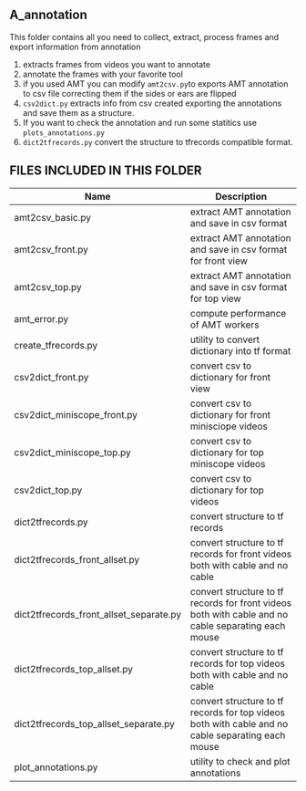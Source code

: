## A_annotation
This folder contains all you need to collect, extract, process frames and export information from annotation

1. extracts frames from videos you want to annotate
2. annotate the frames with your favorite tool
4. if you used AMT you can modify `amt2csv.py`to  exports AMT annotation to csv file correcting them if the sides or ears are flipped
5. `csv2dict.py` extracts info from csv created exporting the annotations  and save them as a structure.
6. If you want to check the annotation and run some statitics use `plots_annotations.py`
7. `dict2tfrecords.py` convert the structure to tfrecords compatible format.


##                    FILES INCLUDED IN THIS FOLDER

|Name |                                Description|
|-----|--------------------------------------------|
|amt2csv_basic.py|                          extract AMT annotation and save in csv format|
|amt2csv_front.py|                          extract AMT annotation and save in csv format for front view|
|amt2csv_top.py|                            extract AMT annotation and save in csv format for top view|
|amt_error.py|                              compute performance of AMT workers|
|create_tfrecords.py|                       utility to convert dictionary into tf format|
|csv2dict_front.py|                         convert csv to dictionary for front view|
|csv2dict_miniscope_front.py|               convert csv to dictionary for front minisciope videos|
|csv2dict_miniscope_top.py|                 convert csv to dictionary for top miniscope videos|
|csv2dict_top.py|                           convert csv to dictionary for top videos|
|dict2tfrecords.py|                         convert structure to tf records|
|dict2tfrecords_front_allset.py|            convert structure to tf records for front videos both with cable and no cable|
|dict2tfrecords_front_allset_separate.py|   convert structure to tf records for front videos both with cable and no cable separating each mouse |
|dict2tfrecords_top_allset.py|              convert structure to tf records for top videos both with cable and no cable|
|dict2tfrecords_top_allset_separate.py|     convert structure to tf records for top videos both with cable and no cable separating each mouse |
|plot_annotations.py|                       utility to check and plot annotations
